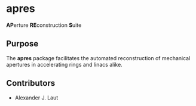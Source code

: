 # apres

**AP**erture **RE**construction **S**uite

## Purpose

The __apres__ package facilitates the automated reconstruction of mechanical apertures in accelerating rings and linacs alike.

## Contributors

- Alexander J. Laut
